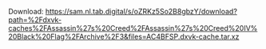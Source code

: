 Download: https://sam.nl.tab.digital/s/oZRKz5So2B8gbzY/download?path=%2Fdxvk-caches%2FAssassin%27s%20Creed%2FAssassin%27s%20Creed%20IV%20Black%20Flag%2FArchive%2F3&files=AC4BFSP.dxvk-cache.tar.xz
